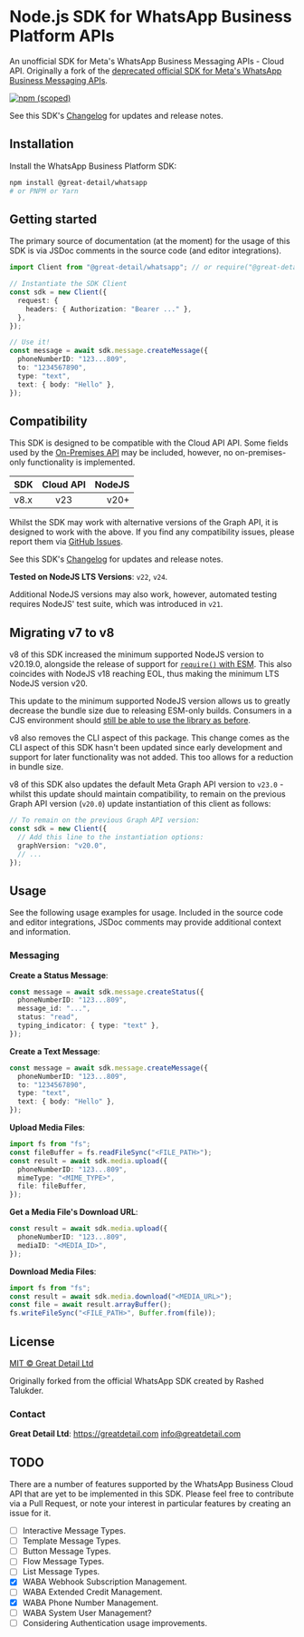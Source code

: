 # Node.js SDK for WhatsApp Business Platform APIs

An unofficial SDK for Meta's WhatsApp Business Messaging APIs - Cloud API.
Originally a fork of the
[deprecated official SDK for Meta's WhatsApp Business Messaging APIs](https://github.com/WhatsApp/WhatsApp-Nodejs-SDK).

[![npm (scoped)][]][sdk-npmjs]

[npm (scoped)]: https://img.shields.io/npm/v/%40great-detail/whatsapp
[sdk-npmjs]: https://www.npmjs.com/package/@great-detail/whatsapp

See this SDK's
[Changelog](https://github.com/great-detail/WhatsApp-Nodejs-SDK/blob/main/CHANGELOG.md)
for updates and release notes.

## Installation

Install the WhatsApp Business Platform SDK:

```bash
npm install @great-detail/whatsapp
# or PNPM or Yarn
```

## Getting started

The primary source of documentation (at the moment) for the usage of this SDK is
via JSDoc comments in the source code (and editor integrations).

```ts
import Client from "@great-detail/whatsapp"; // or require("@great-detail/whatsapp");

// Instantiate the SDK Client
const sdk = new Client({
  request: {
    headers: { Authorization: "Bearer ..." },
  },
});

// Use it!
const message = await sdk.message.createMessage({
  phoneNumberID: "123...809",
  to: "1234567890",
  type: "text",
  text: { body: "Hello" },
});
```

## Compatibility

This SDK is designed to be compatible with the Cloud API API. Some fields used
by the
[On-Premises API](https://developers.facebook.com/docs/whatsapp/on-premises/sunset/)
may be included, however, no on-premises-only functionality is implemented.

| SDK  | Cloud API | NodeJS |
| :--- | :-------: | -----: |
| v8.x |    v23    |   v20+ |

Whilst the SDK may work with alternative versions of the Graph API, it is
designed to work with the above. If you find any compatibility issues, please
report them via
[GitHub Issues](https://github.com/great-detail/WhatsApp-Nodejs-SDK/issues).

See this SDK's
[Changelog](https://github.com/great-detail/WhatsApp-Nodejs-SDK/blob/main/CHANGELOG.md)
for updates and release notes.

**Tested on NodeJS LTS Versions**: `v22`, `v24`.

Additional NodeJS versions may also work, however, automated testing requires
NodeJS' test suite, which was introduced in `v21`.

## Migrating v7 to v8

v8 of this SDK increased the minimum supported NodeJS version to v20.19.0,
alongside the release of support for
[`require()` with ESM](https://github.com/nodejs/node/releases/tag/v20.19.0).
This also coincides with NodeJS v18 reaching EOL, thus making the minimum LTS
NodeJS version v20.

This update to the minimum supported NodeJS version allows us to greatly
decrease the bundle size due to releasing ESM-only builds. Consumers in a CJS
environment should
[still be able to use the library as before](https://github.com/nodejs/node/releases/tag/v20.19.0).

v8 also removes the CLI aspect of this package. This change comes as the CLI
aspect of this SDK hasn't been updated since early development and support for
later functionality was not added. This too allows for a reduction in bundle
size.

v8 of this SDK also updates the default Meta Graph API version to `v23.0` -
whilst this update should maintain compatibility, to remain on the previous
Graph API version (`v20.0`) update instantiation of this client as follows:

```ts
// To remain on the previous Graph API version:
const sdk = new Client({
  // Add this line to the instantiation options:
  graphVersion: "v20.0",
  // ...
});
```

## Usage

See the following usage examples for usage. Included in the source code and
editor integrations, JSDoc comments may provide additional context and
information.

### Messaging

**Create a Status Message**:

```ts
const message = await sdk.message.createStatus({
  phoneNumberID: "123...809",
  message_id: "...",
  status: "read",
  typing_indicator: { type: "text" },
});
```

**Create a Text Message**:

```ts
const message = await sdk.message.createMessage({
  phoneNumberID: "123...809",
  to: "1234567890",
  type: "text",
  text: { body: "Hello" },
});
```

**Upload Media Files**:

```ts
import fs from "fs";
const fileBuffer = fs.readFileSync("<FILE_PATH>");
const result = await sdk.media.upload({
  phoneNumberID: "123...809",
  mimeType: "<MIME_TYPE>",
  file: fileBuffer,
});
```

**Get a Media File's Download URL**:

```ts
const result = await sdk.media.upload({
  phoneNumberID: "123...809",
  mediaID: "<MEDIA_ID>",
});
```

**Download Media Files**:

```ts
import fs from "fs";
const result = await sdk.media.download("<MEDIA_URL>");
const file = await result.arrayBuffer();
fs.writeFileSync("<FILE_PATH>", Buffer.from(file));
```

## License

[MIT © Great Detail Ltd](https://github.com/great-detail/WhatsApp-Nodejs-SDK/blob/main/LICENSE)

Originally forked from the official WhatsApp SDK created by Rashed Talukder.

### Contact

**Great Detail Ltd**: https://greatdetail.com <info@greatdetail.com>

## TODO

There are a number of features supported by the WhatsApp Business Cloud API that
are yet to be implemented in this SDK. Please feel free to contribute via a Pull
Request, or note your interest in particular features by creating an issue for
it.

- [ ] Interactive Message Types.
- [ ] Template Message Types.
- [ ] Button Message Types.
- [ ] Flow Message Types.
- [ ] List Message Types.
- [x] WABA Webhook Subscription Management.
- [ ] WABA Extended Credit Management.
- [x] WABA Phone Number Management.
- [ ] WABA System User Management?
- [ ] Considering Authentication usage improvements.
